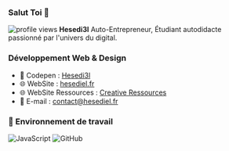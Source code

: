 ### Salut Toi  👋

![profile views](https://komarev.com/ghpvc/?username=Hesedi3l&label=Profile%20views&color=ee6c4d&style=flat)
**Hesedi3l** Auto-Entrepreneur, Étudiant autodidacte passionné par l'univers du digital.

### Développement Web & Design

* 💬 Codepen   : [Hesedi3l](https://codepen.io/hesedi3l) 
* 🌐 WebSite : [hesediel.fr](https://hesediel.fr/)
* 🌐 WebSite Ressources : [Creative Ressources](https://creative-ressources.fr/)
* 📧 E-mail     : contact@hesediel.fr

### 🔭 Environnement de travail

![JavaScript](https://img.shields.io/badge/-JavaScript-black?style=flat-square&logo=javascript)
![GitHub](https://img.shields.io/badge/-GitHub-181717?style=flat-square&logo=github)
